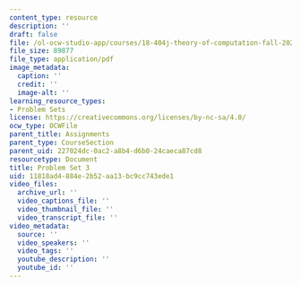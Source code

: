 ```yaml
---
content_type: resource
description: ''
draft: false
file: /ol-ocw-studio-app/courses/18-404j-theory-of-computation-fall-2020/11818ad4884e2b52aa13bc9cc743ede1_MIT18_404f20_hw3.pdf
file_size: 89877
file_type: application/pdf
image_metadata:
  caption: ''
  credit: ''
  image-alt: ''
learning_resource_types:
- Problem Sets
license: https://creativecommons.org/licenses/by-nc-sa/4.0/
ocw_type: OCWFile
parent_title: Assignments
parent_type: CourseSection
parent_uid: 227024dc-0ac2-a8b4-d6b0-24caeca87cd8
resourcetype: Document
title: Problem Set 3
uid: 11818ad4-884e-2b52-aa13-bc9cc743ede1
video_files:
  archive_url: ''
  video_captions_file: ''
  video_thumbnail_file: ''
  video_transcript_file: ''
video_metadata:
  source: ''
  video_speakers: ''
  video_tags: ''
  youtube_description: ''
  youtube_id: ''
---
```

